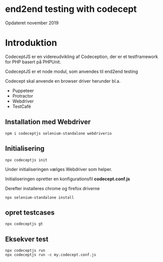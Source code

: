 # end2end testing with codecept

Opdateret november 2019

# Introduktion

CodeceptJS er en videreudvikling af Codeception, der er et testframework for PHP basert på PHPUnit.

CodeceptJS er et node modul, som anvendes til end2end testing

Codecept skal anvende en browser driver herunder bl.a.

- Puppeteer
- Protractor
- Webdriver
- TestCafé

## Installation med Webdriver

```
npm i codeceptjs selenium-standalone webdriverio
```

## Initialisering

```
npx codeceptjs init
```
Under initialiseringen vælges Webdriver som helper.

Initialiseringen opretter en konfigurationsfil **codecept.conf.js**

Derefter installeres chrome og firefox driverne
```
npx selenium-standalone install
```

## opret testcases

```
npx codeceptjs gt
```

## Eksekver test

```
npx codeceptjs run
npx codeceptjs run -c my.codecept.conf.js
```
